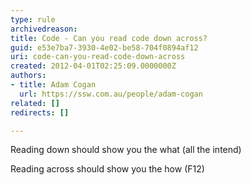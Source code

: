 ```yaml
---
type: rule
archivedreason: 
title: Code - Can you read code down across?
guid: e53e7ba7-3930-4e02-be58-704f0894af12
uri: code-can-you-read-code-down-across
created: 2012-04-01T02:25:09.0000000Z
authors:
- title: Adam Cogan
  url: https://ssw.com.au/people/adam-cogan
related: []
redirects: []

---
```



<p><p><p>Reading down should show you the what (all the intend)</p>
<p>Reading across should show you the how (F12)​</p></p></p>
<br><excerpt class='endintro'></excerpt><br>



